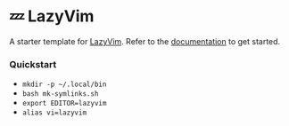# 💤 LazyVim

A starter template for [LazyVim](https://github.com/LazyVim/LazyVim).
Refer to the [documentation](https://lazyvim.github.io/installation) to get started.

### Quickstart
* `mkdir -p ~/.local/bin`
* `bash mk-symlinks.sh`
* `export EDITOR=lazyvim`
* `alias vi=lazyvim`
